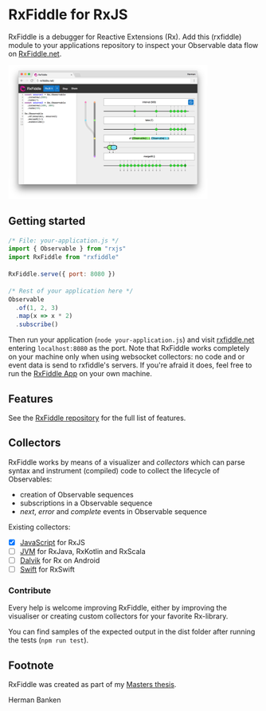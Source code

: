 # RxFiddle for RxJS

RxFiddle is a debugger for Reactive Extensions (Rx). 
Add this (rxfiddle) module to your applications repository to inspect your
Observable data flow on [RxFiddle.net](https://rxfiddle.net).

<img src="screenshot.png" width="400" alt="Screenshot of RxFiddle.net" />

## Getting started

````javascript
/* File: your-application.js */
import { Observable } from "rxjs"
import RxFiddle from "rxfiddle"

RxFiddle.serve({ port: 8080 })

/* Rest of your application here */
Observable
  .of(1, 2, 3)
  .map(x => x * 2)
  .subscribe()
````

Then run your application (`node your-application.js`) and 
visit [rxfiddle.net](https://rxfiddle.net) entering `localhost:8080` as the port.
Note that RxFiddle works completely on your machine only when using websocket collectors: 
no code and or event data is send to rxfiddle's servers. 
If you're afraid it does, feel free to run the [RxFiddle App](https://github.com/hermanbanken/RxFiddle) 
on your own machine.

## Features
See the [RxFiddle repository](https://github.com/hermanbanken/RxFiddle) for the full list of features.

## Collectors
RxFiddle works by means of a visualizer and *collectors* which can parse
syntax and instrument (compiled) code to collect the lifecycle of Observables:

- creation of Observable sequences
- subscriptions in a Observable sequence
- *next*, *error* and *complete* events in Observable sequence

Existing collectors:

- [x] [JavaScript](https://github.com/hermanbanken/RxFiddle/tree/master/rxfiddle-js-collector) for RxJS
- [ ] [JVM](https://github.com/hermanbanken/RxFiddle/tree/master/rxfiddle-jvm-collector) for RxJava, RxKotlin and RxScala
- [ ] [Dalvik](https://github.com/hermanbanken/RxFiddle/tree/master/rxfiddle-android-collector) for Rx on Android
- [ ] [Swift](https://github.com/hermanbanken/RxFiddle/tree/master/rxfiddle-swift-collector) for RxSwift

### Contribute
Every help is welcome improving RxFiddle, either by improving the visualiser or
creating custom collectors for your favorite Rx-library. 

You can find samples of the expected output in the dist folder after running the tests (`npm run test`).

## Footnote
RxFiddle was created as part of my [Masters thesis](https://github.com/hermanbanken/RxFiddle/tree/master/doc).

Herman Banken